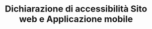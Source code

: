 ---
layout: page
title: Dichiarazione di accessibilità Sito web e Applicazione mobile
description:
lang: it
ref: accessibilita
redirect_to: https://form.agid.gov.it/view/382576b5-a353-42ae-9fa2-2e87c3f1efcf/
redirect_from:
  - /accessibilita/
---